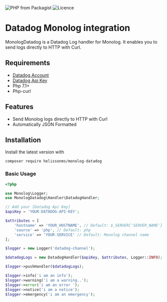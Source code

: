 ![PHP from Packagist](https://img.shields.io/packagist/php-v/guspio/monolog-datadog?style=flat-square)
![Licence](https://img.shields.io/packagist/l/guspio/monolog-datadog?style=flat-square)

# Datadog Monolog integration


MonologDatadog is a Datadog Log handler for Monolog. It enables you to send logs directly to HTTP with Curl.

## Requirements

- [Datadog Account](https://www.datadoghq.com)
- [Datadog Api Key](https://app.datadoghq.com/account/settings#api)
- Php 7.1+
- Php-curl

## Features

- Send Monolog logs directly to HTTP with Curl
- Automatically JSON Formatted

## Installation

Install the latest version with

```
composer require helissonms/monolog-datadog
```


### Basic Usage

```php
<?php

use Monolog\Logger;
use MonologDatadog\Handler\DatadogHandler;

// Add your [Datadog Api Key]
$apiKey = 'YOUR-DATADOG-API-KEY';

$attributes = [
    'hostname' => 'YOUR_HOSTNAME', // Default: $_SERVER['SERVER_NAME']
    'source' => 'php', // Default: php
    'service' => 'YOUR-SERVICE' // Default: Monolog channel name
];

$logger = new Logger('datadog-channel');

$datadogLogs = new DatadogHandler($apiKey, $attributes, Logger::INFO);

$logger->pushHandler($datadogLogs);

$logger->info('i am an info');
$logger->warning('i am a warning..');
$logger->error('i am an error ');
$logger->notice('i am a notice');
$logger->emergency('i am an emergency');
```
